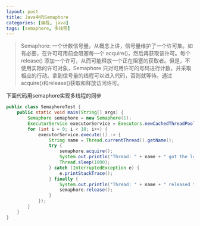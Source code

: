 ```yaml
---
layout: post
title: Java中的Semaphore
categories: [编程, java]
tags: [semaphore, 多线程]
---
```


> Semaphore: 一个计数信号量。从概念上讲，信号量维护了一个许可集。如有必要，在许可可用前会阻塞每一个 acquire()，然后再获取该许可。每个 release() 添加一个许可，从而可能释放一个正在阻塞的获取者。但是，不使用实际的许可对象，Semaphore 只对可用许可的号码进行计数，并采取相应的行动。拿到信号量的线程可以进入代码，否则就等待。通过acquire()和release()获取和释放访问许可。

下面代码用semaphore实现多线程的同步

```java
public class SemaphoreTest {
    public static void main(String[] args) {
        Semaphore semaphore = new Semaphore(1);
        ExecutorService executorService = Executors.newCachedThreadPool();
        for (int i = 0; i < 10; i++) {
            executorService.execute(() -> {
                String name = Thread.currentThread().getName();
                try {
                    semaphore.acquire();
                    System.out.println("Thread: " + name + " got the lock.");
                    Thread.sleep(1000);
                } catch (InterruptedException e) {
                    e.printStackTrace();
                } finally {
                    System.out.println("Thread: " + name + " released the lock");
                    semaphore.release();
                }
            });
        }
    }
}
```